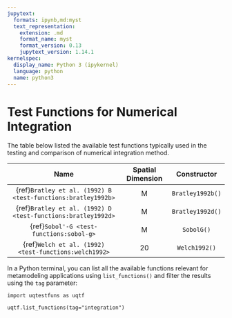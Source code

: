 ```yaml
---
jupytext:
  formats: ipynb,md:myst
  text_representation:
    extension: .md
    format_name: myst
    format_version: 0.13
    jupytext_version: 1.14.1
kernelspec:
  display_name: Python 3 (ipykernel)
  language: python
  name: python3
---
```


# Test Functions for Numerical Integration

The table below listed the available test functions typically used
in the testing and comparison of numerical integration method.

|                             Name                             | Spatial Dimension |   Constructor    |
|:------------------------------------------------------------:|:-----------------:|:----------------:|
| {ref}`Bratley et al. (1992) B <test-functions:bratley1992b>` |         M         | `Bratley1992b()` |
| {ref}`Bratley et al. (1992) D <test-functions:bratley1992d>` |         M         | `Bratley1992d()` |
|           {ref}`Sobol'-G <test-functions:sobol-g>`           |         M         |    `SobolG()`    |
|    {ref}`Welch et al. (1992) <test-functions:welch1992>`     |        20         |  `Welch1992()`   |

In a Python terminal, you can list all the available functions relevant
for metamodeling applications using ``list_functions()`` and filter the results
using the ``tag`` parameter:

```{code-cell} ipython3
import uqtestfuns as uqtf

uqtf.list_functions(tag="integration")
```
